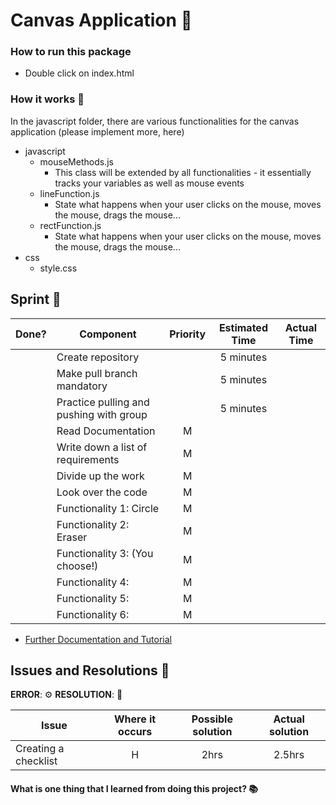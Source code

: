 # Canvas Application :rocket:

### How to run this package

- Double click on index.html

### How it works :open_book:

In the javascript folder, there are various functionalities for the canvas application (please implement more, here)

- javascript
  - mouseMethods.js
    - This class will be extended by all functionalities - it essentially tracks your variables as well as mouse events
  - lineFunction.js
    - State what happens when your user clicks on the mouse, moves the mouse, drags the mouse...
  - rectFunction.js
    - State what happens when your user clicks on the mouse, moves the mouse, drags the mouse...
- css
  - style.css

## Sprint :athletic_shoe:

| Done? | Component                               | Priority | Estimated Time | Actual Time |
| ----- | --------------------------------------- | :------: | :------------: | :---------: |
|       | Create repository                       |          |   5 minutes    |             |
|       | Make pull branch mandatory              |          |   5 minutes    |             |
|       | Practice pulling and pushing with group |          |   5 minutes    |             |
|       | Read Documentation                      |    M     |                |             |
|       | Write down a list of requirements       |    M     |                |             |
|       | Divide up the work                      |    M     |                |             |
|       | Look over the code                      |    M     |                |             |
|       | Functionality 1: Circle                 |    M     |                |             |
|       | Functionality 2: Eraser                 |    M     |                |             |
|       | Functionality 3: (You choose!)          |    M     |                |             |
|       | Functionality 4:                        |    M     |                |             |
|       | Functionality 5:                        |    M     |                |             |
|       | Functionality 6:                        |    M     |                |             |

- [Further Documentation and Tutorial](https://developer.mozilla.org/en-US/docs/Web/API/Canvas_API/Tutorial/Basic_usage)

## Issues and Resolutions :flashlight:

**ERROR**: :gear:
**RESOLUTION**: :key:

| Issue                | Where it occurs | Possible solution | Actual solution |
| -------------------- | :-------------: | :---------------: | :-------------: |
| Creating a checklist |        H        |       2hrs        |     2.5hrs      |

#### What is one thing that I learned from doing this project? :books:
